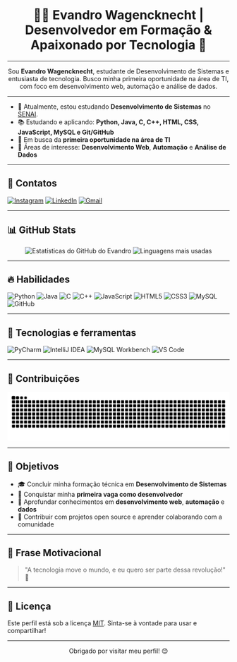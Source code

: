 <!-- Título -->
<h1 align="center">👨‍💻 Evandro Wagencknecht | Desenvolvedor em Formação & Apaixonado por Tecnologia 🚀</h1>

---

<!-- Apresentação -->
<p align="center">
  Sou <strong>Evandro Wagencknecht</strong>, estudante de Desenvolvimento de Sistemas e entusiasta de tecnologia. Busco minha primeira oportunidade na área de TI, com foco em desenvolvimento web, automação e análise de dados.
</p>

---

- 🌱 Atualmente, estou estudando **Desenvolvimento de Sistemas** no [SENAI](https://www.sc.senai.br).
- 📚 Estudando e aplicando: **Python, Java, C, C++, HTML, CSS, JavaScript, MySQL e Git/GitHub**
- 🔭 Em busca da **primeira oportunidade na área de TI**
- 🚀 Áreas de interesse: **Desenvolvimento Web**, **Automação** e **Análise de Dados**


---

## 📧 Contatos

[![Instagram](https://img.shields.io/badge/Instagram-E4405F?style=for-the-badge&logo=instagram&logoColor=white)](https://www.instagram.com/um_alema0/)
[![LinkedIn](https://img.shields.io/badge/LinkedIn-0077B5?style=for-the-badge&logo=linkedin&logoColor=white)](https://www.linkedin.com/in/evandro-wagencknecht-151a96307/)
[![Gmail](https://img.shields.io/badge/Gmail-D14836?style=for-the-badge&logo=gmail&logoColor=white)](mailto:evandrowagencknecht@estudante.sc.senai.br)

---

## 📊 GitHub Stats

<div align="center">
  <img height="150em" src="https://github-readme-stats.vercel.app/api?username=4L3M40&show_icons=true&theme=gotham" alt="Estatísticas do GitHub do Evandro"/>
  <img height="150em" src="https://github-readme-stats.vercel.app/api/top-langs/?username=4L3M40&layout=compact&theme=gotham" alt="Linguagens mais usadas"/>
</div>

---

## 🔥 Habilidades

![Python](https://img.shields.io/badge/Python-3776AB?style=for-the-badge&logo=python&logoColor=white)
![Java](https://img.shields.io/badge/Java-ED8B00?style=for-the-badge&logo=java&logoColor=white)
![C](https://img.shields.io/badge/C-A8B9CC?style=for-the-badge&logo=c&logoColor=white)
![C++](https://img.shields.io/badge/C++-00599C?style=for-the-badge&logo=c%2B%2B&logoColor=white)
![JavaScript](https://img.shields.io/badge/JavaScript-F7DF1E?style=for-the-badge&logo=javascript&logoColor=black)
![HTML5](https://img.shields.io/badge/HTML5-E34F26?style=for-the-badge&logo=html5&logoColor=white)
![CSS3](https://img.shields.io/badge/CSS3-1572B6?style=for-the-badge&logo=css3&logoColor=white)
![MySQL](https://img.shields.io/badge/MySQL-005C84?style=for-the-badge&logo=mysql&logoColor=white)
![GitHub](https://img.shields.io/badge/GitHub-181717?style=for-the-badge&logo=github&logoColor=white)

---

## 🚧 Tecnologias e ferramentas

![PyCharm](https://img.shields.io/badge/PyCharm-000000?style=for-the-badge&logo=pycharm&logoColor=white)
![IntelliJ IDEA](https://img.shields.io/badge/IntelliJ%20IDEA-000000?style=for-the-badge&logo=intellijidea&logoColor=white)
![MySQL Workbench](https://img.shields.io/badge/MySQL_Workbench-4479A1?style=for-the-badge&logo=mysql&logoColor=white)
![VS Code](https://img.shields.io/badge/VS%20Code-007ACC?style=for-the-badge&logo=visual-studio-code&logoColor=white)

---

## 🐍 Contribuições

<div align="center">
  <picture>
    <source media="(prefers-color-scheme: dark)" srcset="https://raw.githubusercontent.com/4L3M40/4L3M40/output/github-contribution-grid-snake-dark.svg">
    <source media="(prefers-color-scheme: light)" srcset="https://raw.githubusercontent.com/4L3M40/4L3M40/output/github-contribution-grid-snake.svg">
    <img alt="animação da grade de contribuições do GitHub" src="https://raw.githubusercontent.com/4L3M40/4L3M40/output/github-contribution-grid-snake.svg">
  </picture>
</div>

---

## 🎯 Objetivos

- 🎓 Concluir minha formação técnica em **Desenvolvimento de Sistemas**
- 💼 Conquistar minha **primeira vaga como desenvolvedor**
- 🌱 Aprofundar conhecimentos em **desenvolvimento web**, **automação** e **dados**
- 🤝 Contribuir com projetos open source e aprender colaborando com a comunidade
---

## 📌 Frase Motivacional

> "A tecnologia move o mundo, e eu quero ser parte dessa revolução!" 🚀

---

## 📜 Licença

Este perfil está sob a licença [MIT](LICENSE). Sinta-se à vontade para usar e compartilhar!

---

<p align="center">Obrigado por visitar meu perfil! 😊</p>

